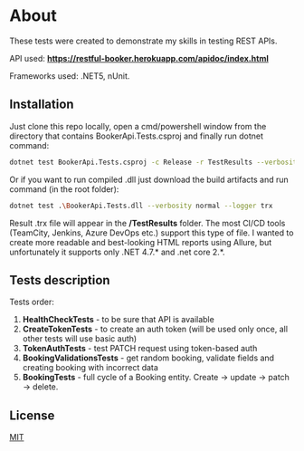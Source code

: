 # About
These tests were created to demonstrate my skills in testing REST APIs.

API used: **https://restful-booker.herokuapp.com/apidoc/index.html**

Frameworks used: .NET5, nUnit.

## Installation

Just clone this repo locally, open a cmd/powershell window from the directory that contains BookerApi.Tests.csproj and finally run dotnet command:

```bash
dotnet test BookerApi.Tests.csproj -c Release -r TestResults --verbosity normal --logger trx
```

Or if you want to run compiled .dll just download the build artifacts and run command (in the root folder):

```bash
dotnet test .\BookerApi.Tests.dll --verbosity normal --logger trx
```

Result .trx file will appear in the **/TestResults** folder. The most CI/CD tools (TeamCity, Jenkins, Azure DevOps etc.) support this type of file.
I wanted to create more readable and best-looking HTML reports using Allure, but unfortunately it supports only .NET 4.7.\* and .net core 2.\*.

## Tests description

Tests order:

  1. **HealthCheckTests** - to be sure that API is available
  2. **CreateTokenTests** - to create an auth token (will be used only once, all other tests will use basic auth)
  3. **TokenAuthTests** - test PATCH request using token-based auth
  4. **BookingValidationsTests** - get random booking, validate fields and creating booking with incorrect data 
  5. **BookingTests** - full cycle of a Booking entity. Create -> update -> patch -> delete.

## License
[MIT](https://choosealicense.com/licenses/mit/)
